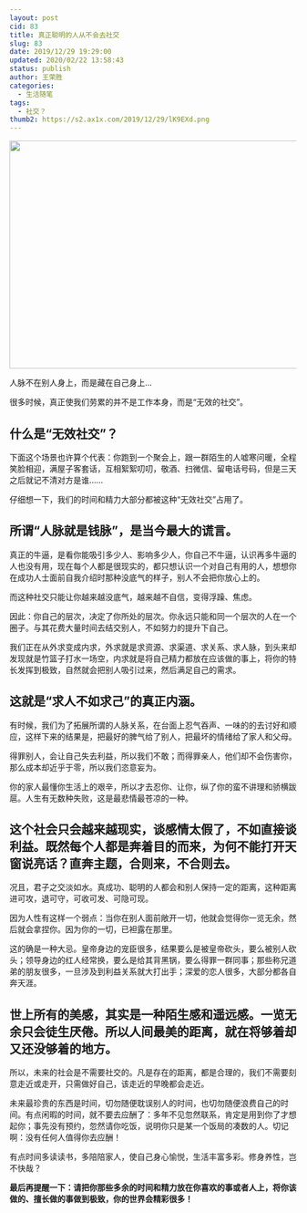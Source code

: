 ```yaml
---
layout: post
cid: 83
title: 真正聪明的人从不会去社交
slug: 83
date: 2019/12/29 19:29:00
updated: 2020/02/22 13:58:43
status: publish
author: 王荣胜
categories: 
  - 生活随笔
tags: 
  - 社交？
thumb2: https://s2.ax1x.com/2019/12/29/lK9EXd.png
---
```



<!--more-->

<center>
<img src="https://s2.ax1x.com/2019/12/29/lK9EXd.png" width="1000" height="400"/>
</center>


人脉不在别人身上，而是藏在自己身上...

很多时候，真正使我们劳累的并不是工作本身，而是“无效的社交”。

## 什么是“无效社交”？

下面这个场景也许算个代表：你跑到一个聚会上，跟一群陌生的人嘘寒问暖，全程笑脸相迎，满屋子客套话，互相絮絮叨叨，敬酒、扫微信、留电话号码，但是三天之后就记不清对方是谁……

仔细想一下，我们的时间和精力大部分都被这种“无效社交”占用了。

## 所谓“人脉就是钱脉”，是当今最大的谎言。

真正的牛逼，是看你能吸引多少人、影响多少人，你自己不牛逼，认识再多牛逼的人也没有用，现在每个人都是很现实的，都只想认识一个对自己有用的人，想想你在成功人士面前自我介绍时那种没底气的样子，别人不会把你放心上的。

而这种社交只能让你越来越没底气，越来越不自信，变得浮躁、焦虑。

因此：你自己的层次，决定了你所处的层次。你永远只能和同一个层次的人在一个圈子。与其花费大量时间去结交别人，不如努力的提升下自己。

我们正在从外求变成内求，外求就是求资源、求渠道、求关系、求人脉，到头来却发现就是竹篮子打水一场空，内求就是将自己精力都放在应该做的事上，将你的特长发挥到极致，自然就会把别人吸引过来，然后满足自己的需求。

## 这就是“求人不如求己”的真正内涵。

有时候，我们为了拓展所谓的人脉关系，在台面上忍气吞声、一味的的去讨好和顺应，这样下来的结果是，把最好的脾气给了别人，把最坏的情绪给了家人和父母。

得罪别人，会让自己失去利益，所以我们不敢；而得罪亲人，他们却不会伤害你，那么成本却近乎于零，所以我们恣意妄为。

你的家人最懂你生活上的艰辛，所以才去忍你、让你，纵了你的蛮不讲理和骄横跋扈。人生有无数种失败，这是最悲情最苍凉的一种。

## 这个社会只会越来越现实，谈感情太假了，不如直接谈利益。既然每个人都是奔着目的而来，为何不能打开天窗说亮话？直奔主题，合则来，不合则去。

况且，君子之交淡如水。真成功、聪明的人都会和别人保持一定的距离，这种距离进可攻，退可守，可收可发、可隐可现。

因为人性有这样一个弱点：当你在别人面前敞开一切，他就会觉得你一览无余，然后就会拿捏你。因为你的一切，已袒露在那里。

这的确是一种大忌。皇帝身边的宠臣很多，结果要么是被皇帝砍头，要么被别人砍头；领导身边的红人经常换，要么是给其背黑锅，要么得罪一群同事；那些称兄道弟的朋友很多，一旦涉及到利益关系就大打出手；深爱的恋人很多，大部分都各自奔天涯。

## 世上所有的美感，其实是一种陌生感和遥远感。一览无余只会徒生厌倦。所以人间最美的距离，就在将够着却又还没够着的地方。

所以，未来的社会是不需要社交的。凡是存在的距离，都是合理的，我们不需要刻意走近或走开，只需做好自己，该走近的早晚都会走近。

未来最珍贵的东西是时间，切勿随便耽误别人的时间，也切勿随便浪费自己的时间。有点闲暇的时间，就不要去应酬了：多年不见忽然联系，肯定是用到你了才想起你；事先没有预约，忽然请你吃饭，说明你只是某一个饭局的凑数的人。切记啊：没有任何人值得你去应酬！

有点时间多读读书，多陪陪家人，使自己身心愉悦，生活丰富多彩。修身养性，岂不快哉？

**最后再提醒一下：请把你那些多余的时间和精力放在你喜欢的事或者人上，将你该做的、擅长做的事做到极致，你的世界会精彩很多！**